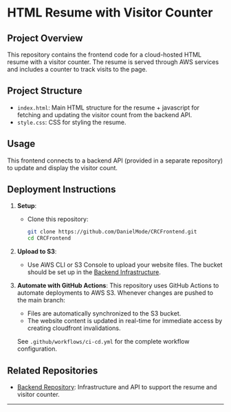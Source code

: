 # HTML Resume with Visitor Counter

## Project Overview
This repository contains the frontend code for a cloud-hosted HTML resume with a visitor counter. The resume is served through AWS services and includes a counter to track visits to the page.

## Project Structure
- `index.html`: Main HTML structure for the resume + javascript for fetching and updating the visitor count from the backend API.
- `style.css`: CSS for styling the resume.

## Usage
This frontend connects to a backend API (provided in a separate repository) to update and display the visitor count.

## Deployment Instructions
1. **Setup**:
   - Clone this repository:
     ```bash
     git clone https://github.com/DanielMode/CRCFrontend.git
     cd CRCFrontend
     ```

2. **Upload to S3**:
   - Use AWS CLI or S3 Console to upload your website files. The bucket should be set up in the [Backend Infrastructure](https://github.com/DanielMode/CRCBackend).

3. **Automate with GitHub Actions**:
   This repository uses GitHub Actions to automate deployments to AWS S3. Whenever changes are pushed to the main branch:
   - Files are automatically synchronized to the S3 bucket.
   - The website content is updated in real-time for immediate access by creating cloudfront invalidations.

   See `.github/workflows/ci-cd.yml` for the complete workflow configuration.


## Related Repositories
- [Backend Repository](https://github.com/DanielMode/CRCBackend): Infrastructure and API to support the resume and visitor counter.

---

